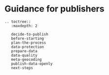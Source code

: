 # Guidance for publishers

```eval_rst
.. toctree::
   :maxdepth: 2

   decide-to-publish
   before-starting
   plan-the-process
   data-protection
   prepare-data
   data-quality
   meta-geocoding
   publish-data-openly
   next-steps
```
